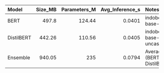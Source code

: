 | Model      |   Size_MB |   Parameters_M |   Avg_Inference_s | Notes                              |   Throughput_samples_per_second |
|:-----------|----------:|---------------:|------------------:|:-----------------------------------|--------------------------------:|
| BERT       |    497.8  |         124.44 |            0.0401 | indobert-base-p1                   |                           24.94 |
| DistilBERT |    442.26 |         110.56 |            0.0405 | indobertweet-base-uncased          |                           24.69 |
| Ensemble   |    940.05 |         235    |            0.0794 | Average logits (BERT + DistilBERT) |                           12.59 |